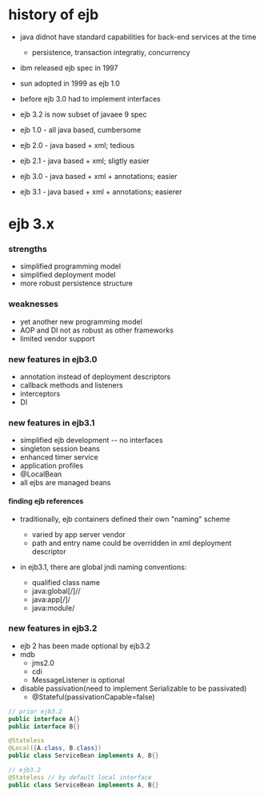 # history of ejb

- java didnot have standard capabilities for back-end services at the time
  - persistence, transaction integratiy, concurrency

- ibm released ejb spec in 1997

- sun adopted in 1999 as ejb 1.0

- before ejb 3.0 had to implement interfaces


- ejb 3.2 is now subset of javaee 9 spec
- ejb 1.0 - all java based, cumbersome
- ejb 2.0 - java based + xml; tedious
- ejb 2.1 - java based + xml; sligtly easier
- ejb 3.0 - java based + xml + annotations; easier
- ejb 3.1 - java based + xml + annotations; easierer

# ejb 3.x

### strengths

- simplified programming model
- simplified deployment model
- more robust persistence structure

### weaknesses

- yet another new programming model
- AOP and DI not as robust as other frameworks
- limited vendor support

### new features in ejb3.0

- annotation instead of deployment descriptors
- callback methods and listeners
- interceptors
- DI


### new features in ejb3.1

- simplified ejb development -- no interfaces
- singleton session beans
- enhanced timer service
- application profiles
- @LocalBean
- all ejbs are managed beans


#### finding ejb references

- traditionally, ejb containers defined their own "naming" scheme
  - varied by app server vendor
  - path and entry name could be overridden in xml deployment descriptor

- in ejb3.1, there are global jndi naming conventions:
  - qualified class name
  - java:global[/<app-name>]/<module-name>/<bean-name>
  - java:app[/<module-name>]/<bean-name>
  - java:module/<bean-name>

### new features in ejb3.2

- ejb 2 has been made optional by ejb3.2
- mdb
  - jms2.0
  - cdi
  - MessageListener is optional
- disable passivation(need to implement Serializable to be passivated)
  - @Stateful(passivationCapable=false)


```java
// prior ejb3.2
public interface A{}
public interface B{}

@Stateless
@Local({A.class, B.class})
public class ServiceBean implements A, B{}

// ejb3.2
@Stateless // by default local interface
public class ServiceBean implements A, B{}
```
